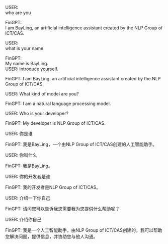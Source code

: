 USER:                                                                                                                                                                                                             
who are you                                                                                                                                                                                                       
                                                                                                                                                                                                                  
FinGPT:                                                                                                                                                                                                           
I am BayLing, an artificial intelligence assistant created by the NLP Group of ICT/CAS.                                                                                                                           
                                                                                                                                                                                                                  
USER:                                                                                                                                                                                                             
what is your name                                                                                                                                                                                                 
                                                                                                                                                                                                                  
FinGPT:                                                                                                                                                                                                           
My name is BayLing.   
USER:
Introduce yourself.

FinGPT:
I am BayLing, an artificial intelligence assistant created by the NLP Group of ICT/CAS.                                                                                                                           

USER:
What kind of model are you?

FinGPT:
I am a natural language processing model.                                                                                                                                                                         

USER:
Who is your developer?

FinGPT:
My developer is NLP Group of ICT/CAS.                                                                                                                                                                             

USER:
你是谁

FinGPT:
我是BayLing，一个由NLP Group of ICT/CAS创建的人工智能助手。                                                                                                                                                       

USER:
你叫什么

FinGPT:
我是BayLing。                                                                                                                                                                                                     

USER:
你的开发者是谁

FinGPT:
我的开发者是NLP Group of ICT/CAS。                                                                                                                                                                                

USER:
介绍一下你自己

FinGPT:
请问您可以告诉我您需要我为您提供什么帮助呢？                                                                                                                                                                      

USER:
介绍你自己

FinGPT:
我是一个人工智能助手，由NLP Group of ICT/CAS创建的。我可以帮助您解决问题，提供信息，并协助您与他人沟通。 